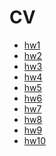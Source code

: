 CV
=====


* [hw1](./R10944007_HW1_V2/hw1-report.html)
* [hw2](./R10944007_HW2/hw2-report.html)
* [hw3](./R10944007_HW3_ver3/hw3-report.html)
* [hw4](./R10944007_HW4_ver6/hw4-report.html)
* [hw5](./R10944007_HW5_ver2/hw5-report.html)
* [hw6](./R10944007_HW6_ver1/hw6-report.html)
* [hw7](./R10944007_HW7_ver2/hw7.html)
* [hw8](./R10944007_HW8_ver2/hw8-report.html)
* [hw9](./R10944007_HW9_ver1/hw9-report.html)
* [hw10](./R10944007_HW10_ver2/hw10-report.html)
